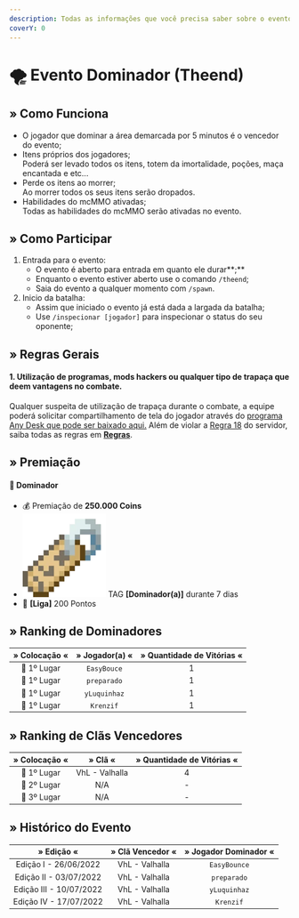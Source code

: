```yaml
---
description: Todas as informações que você precisa saber sobre o evento semanal Dominador.
coverY: 0
---
```


# 🌪 Evento Dominador (Theend)

## » Como Funciona

* O jogador que dominar a área demarcada por 5 minutos é o vencedor do evento;
* Itens próprios dos jogadores;\
  Poderá ser levado todos os itens, totem da imortalidade, poções, maça encantada e etc...
* Perde os itens ao morrer;\
  Ao morrer todos os seus itens serão dropados.
* Habilidades do mcMMO ativadas;\
  Todas as habilidades do mcMMO serão ativadas no evento.

## » Como Participar

1. Entrada para o evento:
   * O evento é aberto para entrada em quanto ele durar**;**
   * Enquanto o evento estiver aberto use o comando `/theend`;
   * Saia do evento a qualquer momento com `/spawn`.
2. Inicio da batalha:
   * Assim que iniciado o evento já está dada a largada da batalha;
   * Use `/inspecionar [jogador]` para inspecionar o status do seu oponente;

## » Regras Gerais

#### **1. Utilização de programas, mods hackers ou qualquer tipo de trapaça que deem vantagens no combate.**

Qualquer suspeita de utilização de trapaça durante o combate, a equipe poderá solicitar compartilhamento de tela do jogador através do [programa Any Desk que pode ser baixado aqui.](https://anydesk.com/pt/downloads) Além de violar a [Regra 18](https://wiki.rederevo.com/regras/jogabilidade#01-7) do servidor, saiba todas as regras em [**Regras**](../../regras/).

## » Premiação

#### 🥇 **Dominador**

* 💰 Premiação de **250.000 Coins**
* <img src="../../.gitbook/assets/image (14) (1).png" alt="" data-size="line"> TAG **\[Dominador(a)]** durante 7 dias
* 💎 **\[Liga]** 200 Pontos

## » Ranking de Dominadores

| » Colocação « | » Jogador(a) « | » Quantidade de Vitórias « |
| :-----------: | :------------: | :------------------------: |
|  🥇 1º Lugar  |   `EasyBouce`  |              1             |
|  🥇 1º Lugar  |   `preparado`  |              1             |
|  🥇 1º Lugar  |  `yLuquinhaz`  |              1             |
|  🥇 1º Lugar  |    `Krenzif`   |              1             |

## » Ranking de Clãs Vencedores

| » Colocação « |     » Clã «    | » Quantidade de Vitórias « |
| :-----------: | :------------: | :------------------------: |
|  🥇 1º Lugar  | VhL - Valhalla |              4             |
|  🥈 2º Lugar  |       N/A      |              -             |
|  🥉 3º Lugar  |       N/A      |              -             |

## » Histórico do Evento

|        » Edição «       | » Clã Vencedor « | » Jogador Dominador « |
| :---------------------: | :--------------: | :-------------------: |
|  Edição I - 26/06/2022  |  VhL - Valhalla  |      `EasyBounce`     |
|  Edição II - 03/07/2022 |  VhL - Valhalla  |      `preparado`      |
| Edição III - 10/07/2022 |  VhL - Valhalla  |      `yLuquinhaz`     |
|  Edição IV - 17/07/2022 |  VhL - Valhalla  |       `Krenzif`       |
